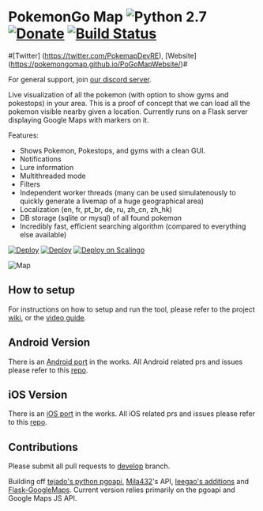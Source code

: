 
# PokemonGo Map ![Python 2.7](https://img.shields.io/badge/python-2.7-blue.svg) [![Donate](https://img.shields.io/badge/Donate-PayPal-green.svg)](https://www.paypal.me/PoGoMapDev) [![Build Status](https://travis-ci.org/PokemonGoMap/PokemonGo-Map.svg?branch=develop)](https://travis-ci.org/PokemonGoMap/PokemonGo-Map)


#[Twitter] (https://twitter.com/PokemapDevRE), [Website] (https://pokemongomap.github.io/PoGoMapWebsite/)#

For general support, join [our discord server](https://discord.gg/uAmEkcu).

Live visualization of all the pokemon (with option to show gyms and pokestops) in your area. This is a proof of concept that we can load all the pokemon visible nearby given a location. Currently runs on a Flask server displaying Google Maps with markers on it.

Features: 

* Shows Pokemon, Pokestops, and gyms with a clean GUI.
* Notifications 
* Lure information
* Multithreaded mode
* Filters
* Independent worker threads (many can be used simulatenously to quickly generate a livemap of a huge geographical area)
* Localization (en, fr, pt_br, de, ru, zh_cn, zh_hk)
* DB storage (sqlite or mysql) of all found pokemon
* Incredibly fast, efficient searching algorithm (compared to everything else available)

[![Deploy](https://raw.githubusercontent.com/sych74/PokemonGo-Map-in-Cloud/master/images/deploy-to-jelastic.png)](https://jelastic.com/install-application/?manifest=https://raw.githubusercontent.com/sych74/PokemonGo-Map-in-Cloud/master/manifest.jps) [![Deploy](https://www.herokucdn.com/deploy/button.png)](https://github.com/PokemonGoMap/PokemonGo-Map/wiki/Heroku-Deployment) [![Deploy on Scalingo](https://cdn.scalingo.com/deploy/button.svg)](https://my.scalingo.com/deploy?source=https://github.com/PokemonGoMap/PokemonGo-Map)


![Map](https://camo.githubusercontent.com/61d585e7706d136694f50ed2a092661b203a0a5d/687474703a2f2f70676d2e72656164746865646f63732e696f2f656e2f6c61746573742f5f696d616765732f636f7665722e706e67)

## How to setup

For instructions on how to setup and run the tool, please refer to the project [wiki](https://github.com/PokemonGoMap/PokemonGo-Map/wiki), or the [video guide](https://www.youtube.com/watch?v=RJKAulPCkRI).


## Android Version

There is an [Android port](https://github.com/omkarmoghe/Pokemap) in the works. All Android related prs and issues please refer to this [repo](https://github.com/omkarmoghe/Pokemap).

## iOS Version

There is an [iOS port](https://github.com/istornz/iPokeGo) in the works. All iOS related prs and issues please refer to this [repo](https://github.com/istornz/iPokeGo).


## Contributions

Please submit all pull requests to [develop](https://github.com/PokemonGoMap/PokemonGo-Map/tree/develop) branch.

Building off [tejado's python pgoapi](https://github.com/tejado/pgoapi), [Mila432](https://github.com/Mila432/Pokemon_Go_API)'s API, [leegao's additions](https://github.com/leegao/pokemongo-api-demo/tree/simulation) and [Flask-GoogleMaps](https://github.com/rochacbruno/Flask-GoogleMaps). Current version relies primarily on the pgoapi and Google Maps JS API.
